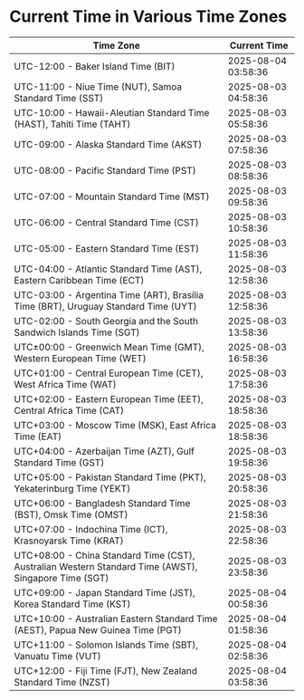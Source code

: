 # Current Time in Various Time Zones

| Time Zone | Current Time |
|-----------|--------------|
| UTC-12:00 - Baker Island Time (BIT) | 2025-08-04 03:58:36 |
| UTC-11:00 - Niue Time (NUT), Samoa Standard Time (SST) | 2025-08-03 04:58:36 |
| UTC-10:00 - Hawaii-Aleutian Standard Time (HAST), Tahiti Time (TAHT) | 2025-08-03 05:58:36 |
| UTC-09:00 - Alaska Standard Time (AKST) | 2025-08-03 07:58:36 |
| UTC-08:00 - Pacific Standard Time (PST) | 2025-08-03 08:58:36 |
| UTC-07:00 - Mountain Standard Time (MST) | 2025-08-03 09:58:36 |
| UTC-06:00 - Central Standard Time (CST) | 2025-08-03 10:58:36 |
| UTC-05:00 - Eastern Standard Time (EST) | 2025-08-03 11:58:36 |
| UTC-04:00 - Atlantic Standard Time (AST), Eastern Caribbean Time (ECT) | 2025-08-03 12:58:36 |
| UTC-03:00 - Argentina Time (ART), Brasília Time (BRT), Uruguay Standard Time (UYT) | 2025-08-03 12:58:36 |
| UTC-02:00 - South Georgia and the South Sandwich Islands Time (SGT) | 2025-08-03 13:58:36 |
| UTC±00:00 - Greenwich Mean Time (GMT), Western European Time (WET) | 2025-08-03 16:58:36 |
| UTC+01:00 - Central European Time (CET), West Africa Time (WAT) | 2025-08-03 17:58:36 |
| UTC+02:00 - Eastern European Time (EET), Central Africa Time (CAT) | 2025-08-03 18:58:36 |
| UTC+03:00 - Moscow Time (MSK), East Africa Time (EAT) | 2025-08-03 18:58:36 |
| UTC+04:00 - Azerbaijan Time (AZT), Gulf Standard Time (GST) | 2025-08-03 19:58:36 |
| UTC+05:00 - Pakistan Standard Time (PKT), Yekaterinburg Time (YEKT) | 2025-08-03 20:58:36 |
| UTC+06:00 - Bangladesh Standard Time (BST), Omsk Time (OMST) | 2025-08-03 21:58:36 |
| UTC+07:00 - Indochina Time (ICT), Krasnoyarsk Time (KRAT) | 2025-08-03 22:58:36 |
| UTC+08:00 - China Standard Time (CST), Australian Western Standard Time (AWST), Singapore Time (SGT) | 2025-08-03 23:58:36 |
| UTC+09:00 - Japan Standard Time (JST), Korea Standard Time (KST) | 2025-08-04 00:58:36 |
| UTC+10:00 - Australian Eastern Standard Time (AEST), Papua New Guinea Time (PGT) | 2025-08-04 01:58:36 |
| UTC+11:00 - Solomon Islands Time (SBT), Vanuatu Time (VUT) | 2025-08-04 02:58:36 |
| UTC+12:00 - Fiji Time (FJT), New Zealand Standard Time (NZST) | 2025-08-04 03:58:36 |
